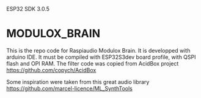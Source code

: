 ESP32 SDK 3.0.5

# MODULOX_BRAIN

This is the repo code for Raspiaudio Modulox Brain. It is developped with arduino IDE.
It must be compiled with ESP32S3dev board profile, with QSPI flash and OPI RAM.
The filter code was copied from AcidBox project https://github.com/copych/AcidBox

Some inspiration were taken from this great audio library https://github.com/marcel-licence/ML_SynthTools 

